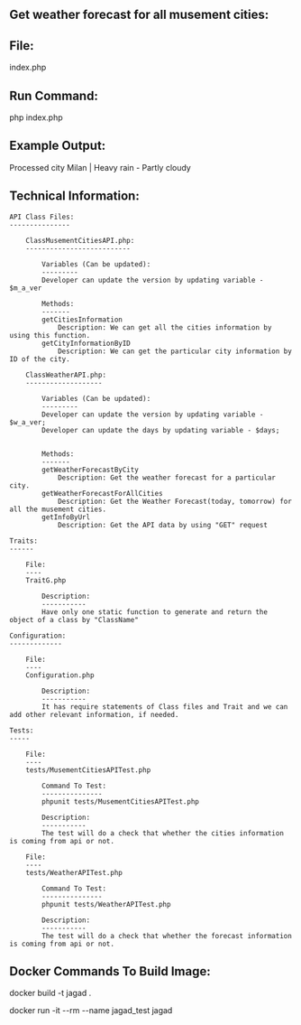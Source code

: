Get weather forecast for all musement cities:
--------------------------------------------

File: 
----
index.php

Run Command: 
-----------
php index.php

Example Output:
--------------
Processed city Milan | Heavy rain - Partly cloudy


Technical Information:
---------------------

    API Class Files:
    ---------------

        ClassMusementCitiesAPI.php:
        --------------------------

            Variables (Can be updated):
            ---------
            Developer can update the version by updating variable - $m_a_ver 

            Methods:
            -------
            getCitiesInformation
                Description: We can get all the cities information by using this function.
            getCityInformationByID
                Description: We can get the particular city information by ID of the city.

        ClassWeatherAPI.php:
        -------------------

            Variables (Can be updated):
            ---------
            Developer can update the version by updating variable - $w_a_ver;
            Developer can update the days by updating variable - $days;


            Methods:
            -------
            getWeatherForecastByCity
                Description: Get the weather forecast for a particular city.
            getWeatherForecastForAllCities
                Description: Get the Weather Forecast(today, tomorrow) for all the musement cities.
            getInfoByUrl
                Description: Get the API data by using "GET" request

    Traits:
    ------
    
        File:
        ---- 
        TraitG.php 
        
            Description: 
            -----------
            Have only one static function to generate and return the object of a class by "ClassName"

    Configuration:
    -------------

        File:
        ----
        Configuration.php
        
            Description:
            -----------
            It has require statements of Class files and Trait and we can add other relevant information, if needed.

    Tests:
    -----

        File:
        ----
        tests/MusementCitiesAPITest.php

            Command To Test:
            ---------------
            phpunit tests/MusementCitiesAPITest.php

            Description:
            -----------
            The test will do a check that whether the cities information is coming from api or not.

        File:
        ----
        tests/WeatherAPITest.php

            Command To Test:
            ---------------
            phpunit tests/WeatherAPITest.php
            
            Description:
            -----------
            The test will do a check that whether the forecast information is coming from api or not.


Docker Commands To Build Image:
------------------------------
docker build -t jagad .

docker run -it --rm --name jagad_test jagad